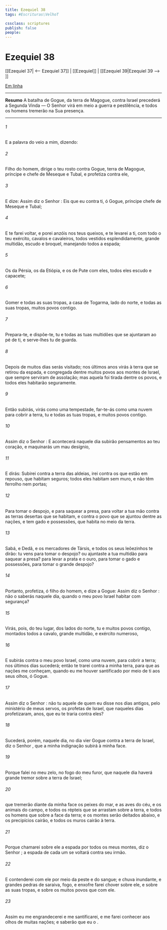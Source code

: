 ```yaml
---
title: Ezequiel 38
tags: #Escrituras\VelhoT

cssclass: scriptures
publish: false
people:
---
```


# Ezequiel 38
[[Ezequiel 37| <-- Ezequiel 37]] | [[Ezequiel]] | [[Ezequiel 39|Ezequiel 39 --> ]]

[Em linha](https://churchofjesuschrist.org/study/scriptures/ot/ezek/38?lang=por)

---
__Resumo__
A batalha de Gogue, da terra de Magogue, contra Israel precederá a Segunda Vinda — O Senhor virá em meio a guerra e pestilência, e todos os homens tremerão na Sua presença.

---
###### 1 
E a palavra do  veio a mim, dizendo:

###### 2 
Filho do homem, dirige o teu rosto contra Gogue, terra de Magogue, príncipe e chefe de Meseque e Tubal, e profetiza contra ele,

###### 3 
E dize: Assim diz o Senhor : Eis que eu  contra ti, ó Gogue, príncipe  chefe de Meseque e Tubal;

###### 4 
E te farei voltar, e porei anzóis nos teus queixos, e te levarei a ti, com todo o teu exército, cavalos e cavaleiros, todos vestidos esplendidamente, grande multidão,  escudo e broquel, manejando todos a espada;

###### 5 
Os da Pérsia, os da Etiópia, e os de Pute com eles, todos eles  escudo e capacete;

###### 6 
Gomer e todas as suas tropas, a casa de Togarma,  lado do norte, e todas as suas tropas, muitos povos contigo.

###### 7 
Prepara-te, e dispõe-te, tu e todas as tuas multidões que se ajuntaram ao pé de ti, e serve-lhes tu de guarda.

###### 8 
Depois de muitos dias serás visitado; nos últimos anos virás à terra que se retirou da espada, e  congregada dentre muitos povos aos montes de Israel, que sempre serviram de assolação; mas aquela  foi tirada dentre os povos, e todos eles habitarão seguramente.

###### 9 
Então subirás, virás como uma tempestade, far-te-ás como uma nuvem para cobrir a terra, tu e todas as tuas tropas, e muitos povos contigo.

###### 10 
Assim diz o Senhor : E acontecerá naquele dia  subirão pensamentos ao teu coração, e maquinarás um mau desígnio,

###### 11 
E dirás: Subirei contra a terra das aldeias, irei contra os que estão em repouso, que habitam seguros; todos eles habitam sem muro, e não têm ferrolho nem portas;

###### 12 
Para tomar o despojo, e para saquear a presa, para voltar a tua mão contra as terras desertas que  se habitam, e contra o povo que se ajuntou dentre as nações, e  tem gado e possessões, que habita no meio da terra.

###### 13 
Sabá, e Dedã, e os mercadores de Társis, e todos os seus leõezinhos te dirão:  tu vens para tomar o despojo? ou ajuntaste a tua multidão para saquear a presa? para levar a prata e o ouro, para tomar o gado e possessões, para tomar o grande despojo?

###### 14 
Portanto, profetiza, ó filho do homem, e dize a Gogue: Assim diz o Senhor :  não o saberás naquele dia, quando o meu povo Israel habitar com segurança?

###### 15 
Virás, pois, do teu lugar, dos lados do norte, tu e muitos povos contigo, montados todos a cavalo, grande multidão, e exército numeroso,

###### 16 
E subirás contra o meu povo Israel, como uma nuvem, para cobrir a terra; nos últimos dias sucederá; então te trarei contra a minha terra, para que as nações me conheçam, quando eu me houver santificado por meio de ti aos seus olhos, ó Gogue.

###### 17 
Assim diz o Senhor :  não  tu aquele de quem eu disse nos dias antigos, pelo ministério de meus servos, os profetas de Israel, que naqueles dias profetizaram,  anos, que eu te traria contra eles?

###### 18 
Sucederá, porém, naquele dia, no dia  vier Gogue contra a terra de Israel, diz o Senhor , que a minha indignação subirá à minha face.

###### 19 
Porque falei no meu zelo, no fogo do meu furor, que naquele dia haverá grande tremor sobre a terra de Israel;

###### 20 
 que tremerão diante da minha face os peixes do mar, e as aves do céu, e os animais do campo, e todos os répteis que se arrastam sobre a terra, e todos os homens que  sobre a face da terra; e os montes serão deitados abaixo, e os precipícios cairão, e todos os muros cairão à terra.

###### 21 
Porque chamarei sobre ele a espada por todos os meus montes, diz o Senhor ; a espada de cada um se voltará contra seu irmão.

###### 22 
E contenderei com ele por meio da peste e do sangue; e  chuva inundante, e grandes pedras de saraiva, fogo, e enxofre farei chover sobre ele, e sobre as suas tropas, e sobre os muitos povos que  com ele.

###### 23 
Assim eu me engrandecerei e me santificarei, e me farei conhecer aos olhos de muitas nações; e saberão que eu  o .

